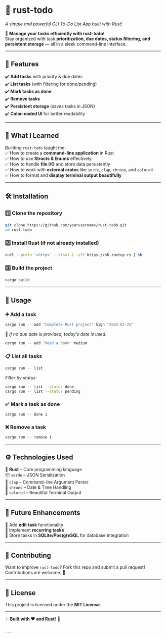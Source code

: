 # 🦀 rust-todo  
*A simple and powerful CLI To-Do List App built with Rust!*  

🌟 **Manage your tasks efficiently with rust-todo!**  
Stay organized with task **prioritization, due dates, status filtering, and persistent storage** — all in a sleek command-line interface.  

---

## 📌 Features  
✔️ **Add tasks** with priority & due dates  
✔️ **List tasks** (with filtering for done/pending)  
✔️ **Mark tasks as done**  
✔️ **Remove tasks**  
✔️ **Persistent storage** (saves tasks in JSON)  
✔️ **Color-coded UI** for better readability  

---

## 🎯 What I Learned  
Building `rust-todo` taught me:  
✅ How to create a **command-line application** in Rust  
✅ How to use **Structs & Enums** effectively  
✅ How to handle **file I/O** and store data persistently  
✅ How to work with **external crates** like `serde`, `clap`, `chrono`, and `colored`  
✅ How to format and **display terminal output beautifully**  

---

## 🛠 Installation  

### 1️⃣ Clone the repository  
```sh
git clone https://github.com/yourusername/rust-todo.git
cd rust-todo
```

### 2️⃣ Install Rust (if not already installed)  
```sh
curl --proto '=https' --tlsv1.2 -sSf https://sh.rustup.rs | sh
```

### 3️⃣ Build the project  
```sh
cargo build
```

---

## 🚀 Usage  

### ➕ **Add a task**  
```sh
cargo run -- add "Complete Rust project" high "2025-03-25"
```
📌 *If no due date is provided, today's date is used.*  
```sh
cargo run -- add "Read a book" medium
```

### 📋 **List all tasks**  
```sh
cargo run -- list
```
*Filter by status:*  
```sh
cargo run -- list --status done
cargo run -- list --status pending
```

### ✅ **Mark a task as done**  
```sh
cargo run -- done 1
```

### ❌ **Remove a task**  
```sh
cargo run -- remove 1
```

---

## ⚙️ Technologies Used  
🦀 **Rust** – Core programming language  
📦 `serde` – JSON Serialization  
📝 `clap` – Command-line Argument Parser  
📅 `chrono` – Date & Time Handling  
🎨 `colored` – Beautiful Terminal Output  

---

## 🚀 Future Enhancements  
🔹 Add **edit task** functionality  
🔹 Implement **recurring tasks**  
🔹 Store tasks in **SQLite/PostgreSQL** for database integration  

---

## 🤝 Contributing  
Want to improve `rust-todo`? Fork this repo and submit a pull request! Contributions are welcome. 🚀  

---

## 📄 License  
This project is licensed under the **MIT License**.  

---

✨ **Built with ❤️ and Rust!** 🦀  
```

---
